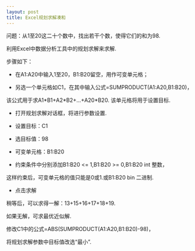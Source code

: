 ```yaml
---
layout: post
title: Excel规划求解凑和
---
```


问题：从1至20这二十个数中，找出若干个数，使得它们的和为98.

利用Excel中数据分析工具中的规划求解来求解.

步骤如下：

* 在A1:A20中输入1至20，B1:B20留空，用作可变单元格；

* 另选一个单元格如C1，在其中输入公式=SUMPRODUCT(A1:A20,B1:B20)，

该公式用于求A1\*B1+A2\*B2+...+A20\*B20. 该单元格将用于设置目标.

* 打开规划求解对话框，将进行参数设置. 

* 设置目标：C1

* 选目标值：98

* 可变单元格：B1:B20

* 约束条件中分别添加B1:B20 <= 1,B1:B20 >= 0,B1:B20 int 整数，

这样约束后，可变单元格的值只能是0或1.或B1:B20 bin 二进制.

* 点击求解

稍等后，可以求得一解：13+15+16+17+18+19.

如果无解，可求最优近似解.

修改C1中的公式=ABS(SUMPRODUCT(A1:A20,B1:B20)-98)，

将规划求解参数中目标值改选“最小”.